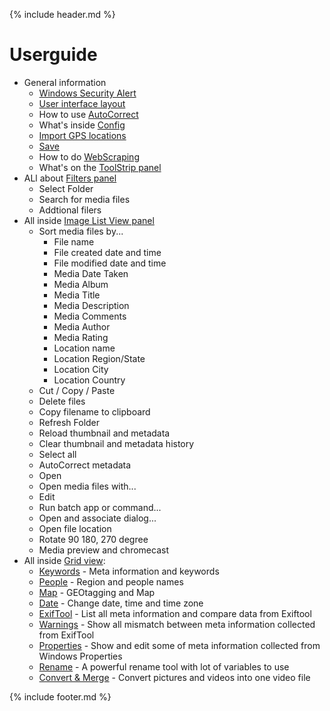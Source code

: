 {% include header.md %}

# Userguide

- General information
  - [Windows Security Alert](windows-security-alert) 
  - [User interface layout](userinterface)
  - How to use [AutoCorrect](autocorrect)
  - What's inside [Config](config)
  - [Import GPS locations](import-gps-locations)
  - [Save](save)
  - How to do [WebScraping](webscraping)
  - What's on the [ToolStrip panel](toolstrip)
- ALl about [Filters panel](filters)
  - Select Folder
  - Search for media files
  - Addtional filers
- All inside [Image List View panel](imagelistview)
  - Sort media files by...
    - File name
    - File created date and time
    - File modified date and time
    - Media Date Taken
    - Media Album
    - Media Title
    - Media Description
    - Media Comments
    - Media Author
    - Media Rating
    - Location name
    - Location Region/State
    - Location City
    - Location Country
  - Cut / Copy / Paste
  - Delete files
  - Copy filename to clipboard
  - Refresh Folder
  - Reload thumbnail and metadata
  - Clear thumbnail and metadata history
  - Select all
  - AutoCorrect metadata
  - Open
  - Open media files with...
  - Edit
  - Run batch app or command...
  - Open and associate dialog...
  - Open file location
  - Rotate 90 180, 270 degree
  - Media preview and chromecast
- All inside [Grid view](gridview):
  - [Keywords](keywords) - Meta information and keywords
  - [People](people) - Region and people names
  - [Map](map) - GEOtagging and Map
  - [Date](date) - Change date, time and time zone
  - [ExifTool](exiftool) - List all meta information and compare data from Exiftool
  - [Warnings](warnings) - Show all mismatch between meta information collected from ExifTool
  - [Properties](properties) - Show and edit some of meta information collected from Windows Properties
  - [Rename](renametool) - A powerful rename tool with lot of variables to use
  - [Convert & Merge](convert-and-merge) - Convert pictures and videos into one video file

{% include footer.md %}

